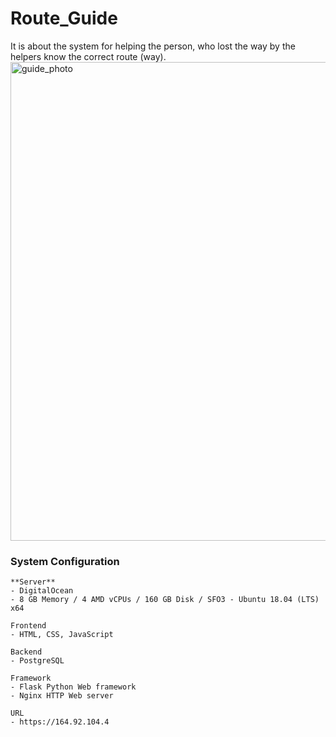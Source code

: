# Route_Guide
It is about the system for helping the person, who lost the way by the helpers know the correct route (way).
<img width="766" alt="guide_photo" src="https://github.com/upc-hub/Route_Guide/assets/79504426/00724fdc-ebc8-4849-9d1d-1e77bd03e5c3">
### System Configuration
```
**Server**
- DigitalOcean
- 8 GB Memory / 4 AMD vCPUs / 160 GB Disk / SFO3 - Ubuntu 18.04 (LTS) x64

Frontend
- HTML, CSS, JavaScript

Backend
- PostgreSQL

Framework
- Flask Python Web framework
- Nginx HTTP Web server

URL
- https://164.92.104.4
```
